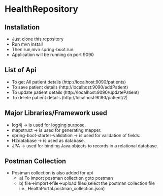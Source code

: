 # HealthRepository

## Installation
- Just clone this repository
- Run mvn install
- Then run,mvn spring-boot:run
- Application will be running on port 9090


## List of Api
- To get All patient details (http://localhost:9090/patients)
- To save patient details (http://localhost:9090/addPatient)
- To update patient details (http://localhost:9090/updatePatient)
- To delete patient details (http://localhost:9090/patient/2)

## Major Libraries/Framework used
- log4j -> is used for logging purpose.
- mapstruct -> is used for generating mapper.
- spring-boot-starter-validation -> is used for validation of fields.
- H2database -> is used as database.
- JPA -> used for binding Java objects to records in a relational database.

## Postman Collection
- Postman collection is also added for api
  - a) To import postman collection goto postman
  - b) file->import->file->upload files(select the postman collection file i.e., HealthPortal.postman_collection.json)

